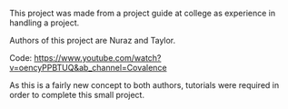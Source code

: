 This project was made from a project guide at college as experience in handling a project.

Authors of this project are Nuraz and Taylor.

Code: 
https://www.youtube.com/watch?v=oencyPPBTUQ&ab_channel=Covalence 

As this is a fairly new concept to both authors, tutorials were required in order to complete this small project.

